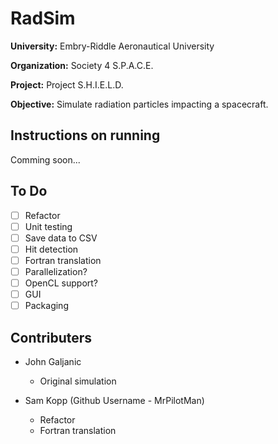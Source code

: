 # RadSim
**University:** Embry-Riddle Aeronautical University

**Organization:** Society 4 S.P.A.C.E.

**Project:** Project S.H.I.E.L.D.

**Objective:** Simulate radiation particles impacting a spacecraft.

## Instructions on running
Comming soon...

## To Do
* [ ] Refactor
* [ ] Unit testing
* [ ] Save data to CSV
* [ ] Hit detection
* [ ] Fortran translation
* [ ] Parallelization?
* [ ] OpenCL support?
* [ ] GUI
* [ ] Packaging

## Contributers
* John Galjanic
  * Original simulation
    
* Sam Kopp (Github Username - MrPilotMan)
  * Refactor
  * Fortran translation
